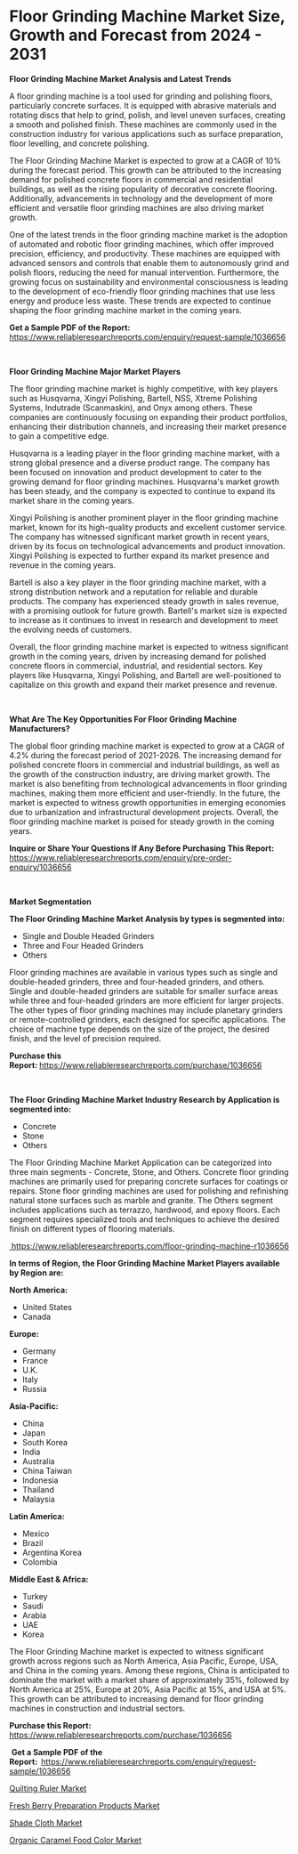 <p><h1>Floor Grinding Machine Market Size, Growth and Forecast from 2024 - 2031</h1></p><p><strong>Floor Grinding Machine Market Analysis and Latest Trends</strong></p>
<p><p>A floor grinding machine is a tool used for grinding and polishing floors, particularly concrete surfaces. It is equipped with abrasive materials and rotating discs that help to grind, polish, and level uneven surfaces, creating a smooth and polished finish. These machines are commonly used in the construction industry for various applications such as surface preparation, floor levelling, and concrete polishing.</p><p>The Floor Grinding Machine Market is expected to grow at a CAGR of 10% during the forecast period. This growth can be attributed to the increasing demand for polished concrete floors in commercial and residential buildings, as well as the rising popularity of decorative concrete flooring. Additionally, advancements in technology and the development of more efficient and versatile floor grinding machines are also driving market growth.</p><p>One of the latest trends in the floor grinding machine market is the adoption of automated and robotic floor grinding machines, which offer improved precision, efficiency, and productivity. These machines are equipped with advanced sensors and controls that enable them to autonomously grind and polish floors, reducing the need for manual intervention. Furthermore, the growing focus on sustainability and environmental consciousness is leading to the development of eco-friendly floor grinding machines that use less energy and produce less waste. These trends are expected to continue shaping the floor grinding machine market in the coming years.</p></p>
<p><strong>Get a Sample PDF of the Report:&nbsp;</strong> <a href="https://www.reliableresearchreports.com/enquiry/request-sample/1036656">https://www.reliableresearchreports.com/enquiry/request-sample/1036656</a></p>
<p>&nbsp;</p>
<p><strong>Floor Grinding Machine Major Market Players</strong></p>
<p><p>The floor grinding machine market is highly competitive, with key players such as Husqvarna, Xingyi Polishing, Bartell, NSS, Xtreme Polishing Systems, Indutrade (Scanmaskin), and Onyx among others. These companies are continuously focusing on expanding their product portfolios, enhancing their distribution channels, and increasing their market presence to gain a competitive edge.</p><p>Husqvarna is a leading player in the floor grinding machine market, with a strong global presence and a diverse product range. The company has been focused on innovation and product development to cater to the growing demand for floor grinding machines. Husqvarna's market growth has been steady, and the company is expected to continue to expand its market share in the coming years.</p><p>Xingyi Polishing is another prominent player in the floor grinding machine market, known for its high-quality products and excellent customer service. The company has witnessed significant market growth in recent years, driven by its focus on technological advancements and product innovation. Xingyi Polishing is expected to further expand its market presence and revenue in the coming years.</p><p>Bartell is also a key player in the floor grinding machine market, with a strong distribution network and a reputation for reliable and durable products. The company has experienced steady growth in sales revenue, with a promising outlook for future growth. Bartell's market size is expected to increase as it continues to invest in research and development to meet the evolving needs of customers.</p><p>Overall, the floor grinding machine market is expected to witness significant growth in the coming years, driven by increasing demand for polished concrete floors in commercial, industrial, and residential sectors. Key players like Husqvarna, Xingyi Polishing, and Bartell are well-positioned to capitalize on this growth and expand their market presence and revenue.</p></p>
<p>&nbsp;</p>
<p><strong>What Are The Key Opportunities For Floor Grinding Machine Manufacturers?</strong></p>
<p><p>The global floor grinding machine market is expected to grow at a CAGR of 4.2% during the forecast period of 2021-2026. The increasing demand for polished concrete floors in commercial and industrial buildings, as well as the growth of the construction industry, are driving market growth. The market is also benefiting from technological advancements in floor grinding machines, making them more efficient and user-friendly. In the future, the market is expected to witness growth opportunities in emerging economies due to urbanization and infrastructural development projects. Overall, the floor grinding machine market is poised for steady growth in the coming years.</p></p>
<p><strong>Inquire or Share Your Questions If Any Before Purchasing This Report:</strong> <a href="https://www.reliableresearchreports.com/enquiry/pre-order-enquiry/1036656">https://www.reliableresearchreports.com/enquiry/pre-order-enquiry/1036656</a></p>
<p>&nbsp;</p>
<p><strong>Market Segmentation</strong></p>
<p><strong>The Floor Grinding Machine Market Analysis by types is segmented into:</strong></p>
<p><ul><li>Single and Double Headed Grinders</li><li>Three and Four Headed Grinders</li><li>Others</li></ul></p>
<p><p>Floor grinding machines are available in various types such as single and double-headed grinders, three and four-headed grinders, and others. Single and double-headed grinders are suitable for smaller surface areas while three and four-headed grinders are more efficient for larger projects. The other types of floor grinding machines may include planetary grinders or remote-controlled grinders, each designed for specific applications. The choice of machine type depends on the size of the project, the desired finish, and the level of precision required.</p></p>
<p><strong>Purchase this Report:&nbsp;</strong><a href="https://www.reliableresearchreports.com/purchase/1036656">https://www.reliableresearchreports.com/purchase/1036656</a></p>
<p>&nbsp;</p>
<p><strong>The Floor Grinding Machine Market Industry Research by Application is segmented into:</strong></p>
<p><ul><li>Concrete</li><li>Stone</li><li>Others</li></ul></p>
<p><p>The Floor Grinding Machine Market Application can be categorized into three main segments - Concrete, Stone, and Others. Concrete floor grinding machines are primarily used for preparing concrete surfaces for coatings or repairs. Stone floor grinding machines are used for polishing and refinishing natural stone surfaces such as marble and granite. The Others segment includes applications such as terrazzo, hardwood, and epoxy floors. Each segment requires specialized tools and techniques to achieve the desired finish on different types of flooring materials.</p></p>
<p><a href="https://www.reliableresearchreports.com/floor-grinding-machine-r1036656">&nbsp;https://www.reliableresearchreports.com/floor-grinding-machine-r1036656</a></p>
<p><strong>In terms of Region, the Floor Grinding Machine Market Players available by Region are:</strong></p>
<p>
    <p> <strong> North America: </strong>
        <ul>
            <li>United States</li>
            <li>Canada</li>
        </ul>
        </p> 
    <p> <strong> Europe: </strong>
        <ul>
            <li>Germany</li>
            <li>France</li>
            <li>U.K.</li>
            <li>Italy</li>
            <li>Russia</li>
        </ul>
        </p> 
    <p> <strong> Asia-Pacific: </strong>
        <ul>
            <li>China</li>
            <li>Japan</li>
            <li>South Korea</li>
            <li>India</li>
            <li>Australia</li>
            <li>China Taiwan</li>
            <li>Indonesia</li>
            <li>Thailand</li>
            <li>Malaysia</li>
        </ul>
        </p> 
    <p> <strong> Latin America: </strong>
        <ul>
            <li>Mexico</li>
            <li>Brazil</li>
            <li>Argentina Korea</li>
            <li>Colombia</li>
        </ul>
        </p> 
    <p> <strong> Middle East & Africa: </strong>
        <ul>
            <li>Turkey</li>
            <li>Saudi</li>
            <li>Arabia</li>
            <li>UAE</li>
            <li>Korea</li>
        </ul>
    </p>
    </p>
<p><p>The Floor Grinding Machine market is expected to witness significant growth across regions such as North America, Asia Pacific, Europe, USA, and China in the coming years. Among these regions, China is anticipated to dominate the market with a market share of approximately 35%, followed by North America at 25%, Europe at 20%, Asia Pacific at 15%, and USA at 5%. This growth can be attributed to increasing demand for floor grinding machines in construction and industrial sectors.</p></p>
<p><strong>Purchase this Report: </strong><a href="https://www.reliableresearchreports.com/purchase/1036656">https://www.reliableresearchreports.com/purchase/1036656</a></p>
<p>&nbsp;<strong>Get a Sample PDF of the Report:&nbsp;&nbsp;</strong><a href="https://www.reliableresearchreports.com/enquiry/request-sample/1036656">https://www.reliableresearchreports.com/enquiry/request-sample/1036656</a></p>
<p><strong></strong></p>
<p><p><a href="https://medium.com/@v8581137/quilting-ruler-market-share-size-trends-industry-analysis-report-by-application-ac448b0ef6c4">Quilting Ruler Market</a></p><p><a href="https://github.com/indrystar/Market-Research-Report-List-4/blob/main/fresh-berry-preparation-products-market.md">Fresh Berry Preparation Products Market</a></p><p><a href="https://medium.com/@emma.white454357/shade-cloth-market-a-global-and-regional-analysis-focus-on-region-country-level-analysis-and-f10953766f1c">Shade Cloth Market</a></p><p><a href="https://github.com/AKSHATREPORTPRIME/Market-Research-Report-List-5/blob/main/organic-caramel-food-color-market.md">Organic Caramel Food Color Market</a></p></p>